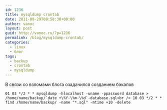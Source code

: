 ```yaml
---
id: 1236
title: mysqldump crontab
date: 2011-09-29T08:58:30+00:00
author: vanoc
layout: post
guid: http://vanoc.ru/?p=1236
permalink: /blog/mysqldump-crontab/
categories:
  - linux
  - блог
tags:
  - backup
  - crontab
  - mysqldump
---
```

В связи со взломами блога озадачился созданием бэкапов

``01 03 */2 * * mysqldump -hlocalhost -uname -ppassword database > /home/name/backup/`date +\%Y-\%m-\%d`-database.sql<br />
10 03 */2 * * find /home/name/backup/ -name "*.sql" -mtime +10 -delete``
